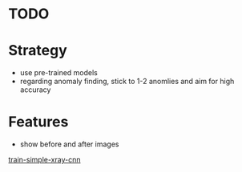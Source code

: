 # TODO 

# Strategy 
- use pre-trained models 
- regarding anomaly finding, stick to 1-2 anomlies and aim for high accuracy

# Features 
- show before and after images 



[train-simple-xray-cnn](https://www.kaggle.com/code/kmader/train-simple-xray-cnn)